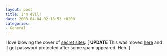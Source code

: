 ```yaml
---
layout: post
title: I'm evil!
date: 2003-04-04 02:18:53 +0200
categories:
- General
---
```

I love blowing the cover of <a href="http://www.spinform.ro/ofld/" title="Our Friendly Linkdump">secret sites</a>. [ <b>UPDATE</b> This was moved <a href="http://drumandbass.ro">here</a> and it got password protected after some spam appeared. Heh. ]
